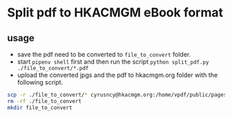 # Split pdf to HKACMGM eBook format

## usage

- save the pdf need to be converted to `file_to_convert` folder.
- start `pipenv shell` first and then run the script `python split_pdf.py ./file_to_convert/*.pdf`
- upload the converted jpgs and the pdf to hkacmgm.org folder with the following script.

```sh
scp -r ./file_to_convert/* cyrusncy@hkacmgm.org:/home/vpdf/public/pages/
rm -rf ./file_to_convert
mkdir file_to_convert
```

